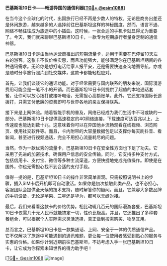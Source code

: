 **巴基斯坦10日卡——畅游异国的通信利器[[TG💪+ @esim1088](https://t.me/s/esim1088)]**

在当今这个全球化的时代，出国旅行已经不再是少数人的特权。无论是商务出差还是休闲旅游，越来越多的人选择前往巴基斯坦这样的神秘国度。然而，语言不通、网络不畅往往成为旅途中的小插曲。这时候，一张合适的手机卡就显得尤为重要了。今天，我们就来聊聊巴基斯坦10日卡，一款专为短期旅行者量身定制的通信神器。

巴基斯坦10日卡是由当地运营商推出的短期流量卡，适用于需要在巴停留10天左右的游客。这张卡不仅价格实惠，而且功能强大，能够满足你在巴基斯坦期间的各种通讯需求。无论你是想打电话给家人报平安，还是需要快速查询地图导航，亦或是随时分享旅行照片到社交媒体，这款卡都能轻松应对。

首先，让我们谈谈它的通话功能。对于经常需要与国内联系的朋友来说，国际漫游费用可能会是一笔不小的开销。而巴基斯坦10日卡则提供了超值的本地通话套餐，让你可以放心拨打或接听电话，无需担心高额账单。此外，它还支持国际长途拨打，只需支付低廉的资费即可与世界各地的亲友保持联系。

接下来是上网体验。随着智能手机的普及，网络已经成为我们生活中不可或缺的一部分。巴基斯坦10日卡提供高速稳定的4G网络连接，下载速度可达百兆以上，上传速度也能达到数十兆。这意味着你可以在异国他乡流畅观看在线视频、浏览网页、使用社交软件等。而且，卡内附带的大容量数据包足以支撑你每天刷抖音、看新闻，甚至进行视频通话，完全不用担心流量耗尽的问题。

当然，作为一款优秀的流量卡，巴基斯坦10日卡在安全性方面也下足了功夫。它采用了先进的加密技术，确保用户信息的安全传输。同时，它支持多种支付方式，包括信用卡、支付宝、微信等多种主流渠道，方便快捷地完成充值操作。即使是在国外，你也无需担心找不到合适的支付手段。

值得一提的是，巴基斯坦10日卡的操作非常简单直观。只需按照说明书上的步骤，插入SIM卡后开机即可自动激活。如果你是初次接触此类产品，也不必担心，客服团队会提供全天候的技术支持，随时解答你的疑问。而且，它兼容大多数品牌的手机设备，无论是苹果、三星还是华为，都可以无缝对接。

最后，我们来看看这款卡的价格优势。相比动辄几百元的国际漫游套餐，巴基斯坦10日卡仅需几十元人民币就能搞定一切，性价比极高。并且，它还推出了多种套餐组合，可以根据个人实际需求灵活选择，真正做到按需购买、物尽其用。

总而言之，巴基斯坦10日卡是一款集通话、上网、安全于一体的优质通信产品。它不仅解决了旅途中可能遇到的通讯难题，更让每一位使用者感受到贴心的服务与实惠的价格。如果你计划近期前往巴基斯坦，不妨考虑入手一张巴基斯坦10日卡，让它成为你探索未知世界的得力助手吧！

[[TG💪+ @esim1088](https://t.me/s/esim1088) ![Image](https://i.postimg.cc/4NQfJmqS/Snipaste-2025-05-13-00-14-12.png)]